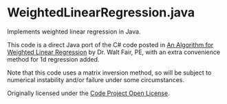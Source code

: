 # WeightedLinearRegression.java

Implements weighted linear regression in Java.

This code is a direct Java port of the C# code posted in [An Algorithm for Weighted Linear Regression](https://www.codeproject.com/Articles/25335/An-Algorithm-for-Weighted-Linear-Regression) by Dr. Walt Fair, PE, with an extra convenience method for 1d regression added.

Note that this code uses a matrix inversion method, so will be subject to numerical instability and/or failure under some circumstances.

Originally licensed under the [Code Project Open License](https://www.codeproject.com/info/cpol10.aspx).
